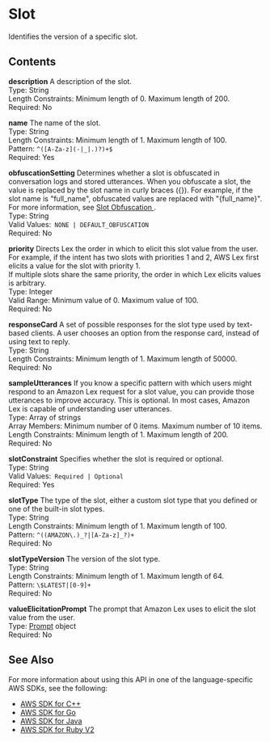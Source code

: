 # Slot<a name="API_Slot"></a>

Identifies the version of a specific slot\.

## Contents<a name="API_Slot_Contents"></a>

 **description**   <a name="lex-Type-Slot-description"></a>
A description of the slot\.  
Type: String  
Length Constraints: Minimum length of 0\. Maximum length of 200\.  
Required: No

 **name**   <a name="lex-Type-Slot-name"></a>
The name of the slot\.  
Type: String  
Length Constraints: Minimum length of 1\. Maximum length of 100\.  
Pattern: `^([A-Za-z](-|_|.)?)+$`   
Required: Yes

 **obfuscationSetting**   <a name="lex-Type-Slot-obfuscationSetting"></a>
Determines whether a slot is obfuscated in conversation logs and stored utterances\. When you obfuscate a slot, the value is replaced by the slot name in curly braces \(\{\}\)\. For example, if the slot name is "full\_name", obfuscated values are replaced with "\{full\_name\}"\. For more information, see [ Slot Obfuscation ](https://docs.aws.amazon.com/lex/latest/dg/how-obfuscate.html)\.   
Type: String  
Valid Values:` NONE | DEFAULT_OBFUSCATION`   
Required: No

 **priority**   <a name="lex-Type-Slot-priority"></a>
 Directs Lex the order in which to elicit this slot value from the user\. For example, if the intent has two slots with priorities 1 and 2, AWS Lex first elicits a value for the slot with priority 1\.  
If multiple slots share the same priority, the order in which Lex elicits values is arbitrary\.  
Type: Integer  
Valid Range: Minimum value of 0\. Maximum value of 100\.  
Required: No

 **responseCard**   <a name="lex-Type-Slot-responseCard"></a>
 A set of possible responses for the slot type used by text\-based clients\. A user chooses an option from the response card, instead of using text to reply\.   
Type: String  
Length Constraints: Minimum length of 1\. Maximum length of 50000\.  
Required: No

 **sampleUtterances**   <a name="lex-Type-Slot-sampleUtterances"></a>
 If you know a specific pattern with which users might respond to an Amazon Lex request for a slot value, you can provide those utterances to improve accuracy\. This is optional\. In most cases, Amazon Lex is capable of understanding user utterances\.   
Type: Array of strings  
Array Members: Minimum number of 0 items\. Maximum number of 10 items\.  
Length Constraints: Minimum length of 1\. Maximum length of 200\.  
Required: No

 **slotConstraint**   <a name="lex-Type-Slot-slotConstraint"></a>
Specifies whether the slot is required or optional\.   
Type: String  
Valid Values:` Required | Optional`   
Required: Yes

 **slotType**   <a name="lex-Type-Slot-slotType"></a>
The type of the slot, either a custom slot type that you defined or one of the built\-in slot types\.  
Type: String  
Length Constraints: Minimum length of 1\. Maximum length of 100\.  
Pattern: `^((AMAZON\.)_?|[A-Za-z]_?)+`   
Required: No

 **slotTypeVersion**   <a name="lex-Type-Slot-slotTypeVersion"></a>
The version of the slot type\.  
Type: String  
Length Constraints: Minimum length of 1\. Maximum length of 64\.  
Pattern: `\$LATEST|[0-9]+`   
Required: No

 **valueElicitationPrompt**   <a name="lex-Type-Slot-valueElicitationPrompt"></a>
The prompt that Amazon Lex uses to elicit the slot value from the user\.  
Type: [Prompt](API_Prompt.md) object  
Required: No

## See Also<a name="API_Slot_SeeAlso"></a>

For more information about using this API in one of the language\-specific AWS SDKs, see the following:
+  [AWS SDK for C\+\+](https://docs.aws.amazon.com/goto/SdkForCpp/lex-models-2017-04-19/Slot) 
+  [AWS SDK for Go](https://docs.aws.amazon.com/goto/SdkForGoV1/lex-models-2017-04-19/Slot) 
+  [AWS SDK for Java](https://docs.aws.amazon.com/goto/SdkForJava/lex-models-2017-04-19/Slot) 
+  [AWS SDK for Ruby V2](https://docs.aws.amazon.com/goto/SdkForRubyV2/lex-models-2017-04-19/Slot) 